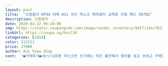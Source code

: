 ```yaml
---
layout: post 
title:  "으뜸필터 KF94 대체 H11 국산 마스크 헤파필터 교체용 리필 패드 50개입" 
description: 으뜸필터  ..
date: 2020-03-22 06:28:08 
img: https://static.coupangcdn.com/image/vendor_inventory/9d17/14ccf6333c095313f389432102d92606f8a43a84cec0e011a983f2cfaaf1.jpg 
linkUrl: https://coupa.ng/bvcCJ6 
categories: [1014] 
color: 212121 
price: 27000 
author: Ask View Shop 
cont:  "●구매후기●<br/>1회용 마스크만 쓰기에는 약간 불안해서 필터를 넣고 쓰려고 구매했는데 착용해 보니 좋은것 같습니다.<br/><br/>1회용 마스크에 넣고 써봤는데 나름 고정도 잘 되고 숨쉬기도<br/>ㅎㅎㅎ 복잡하지만 마스크 써야하니<br/>고정하는 테이프는 없지만 따로 양면테이프를 사용안하고 써도 되지 않을가 싶습니다.<br/><br/>괜찮대요.<br/> 남편은 직업상 하루종일 마스크를 하고<br/>괜찮은거 같다고 한번 사서 쓰자고해서 구매했어요.<br/><br/>그때부터 피부트러블이 안생기니까.<br/><br/>그래서 저는 면마스크에  정전기필서 사서<br/>그런데 생각보다 좀 딱딱한 느낌은 납니다.<br/><br/>그렇게 쓰고 있어요.<br/> 역시 순면이 좋더라구요.<br/><br/>그리고 다른 필터도 사용해 봤는데 흐물흐물? 한 느낌... <br/> ? 고정이 안되는 느낌이었는데 이건 그렇지는 않네요.<br/> 물론 긴 시간동안 착용하면 어떻게 될지는 모르지만... <br/>  일단 두께나 약간의 뻣뻣함은 좋아요.<br/><br/>남편은 면마스크 얇은거 두개 사서<br/>남편이 쿠팡에서 필터 종류 알아보다가 요것도<br/>더워서 못쓴다고해서요.<br/><br/>마스크에 그냥 대고 쓰면 되니까<br/>면마스크와 필터를 적당히 잘 활용해<br/>모두 건강하게 코로나를 이겨내기를 바랍니다.<br/><br/>불안하니 요런 필터 사서 쓰면 좋을거같아요.<br/><br/>쓰면서  건강하게 코로나 이겨내세요~<br/>요 코로나 때문에 쓰기 시작했는데<br/>요즘은 황사에 미세먼지 때문에라도  마스크 쓰는건<br/>원래 포토 첨부해서 리뷰 남기지는 않는데 요즘 시국이 워낙 마스크땜에 고생들 하시니까 사진 첨부합니다.<br/><br/>이걸 가운데 넣어서 쓰고 있는데<br/>일단 두께가 좀 있어요.<br/><br/>일해야해서 두꺼운 마스크는 너무 답답하고<br/>일회용 마스크 쓰면서 피부 트러블이 나더라구요.<br/><br/>입부분은 덧대서 아주 잘 쓰고 있네요.<br/><br/>잘라서 집에있는 면수건 잘라서<br/>전 피부가 예민한편이라 이 필터만 써도 코가 간질간질하고<br/>전에는 마스크 사실 거의 사놓고도 안썼는데... <br/><br/>좋은 습관 같네요.<br/> 면마스크만으론<br/>집에 사놓고  쓰지 않아 서랍장안에 콕 박혀있던 면수건 잘라<br/>편한건 있네요.<br/> 번거롭지 않고.<br/><br/>편합니다.<br/><br/>피부 닿는부분은 면수건이 닿게해서~~<br/>피부 트러블도 약간 생길거 같은 불안감에<br/>피부에 닿는 부분도 부드럽고 자극이 없습니다.<br/><br/>필터가 아주 깔끔하게 도착을 하였습니다.<br/> 국내산이라 하시니 믿고 쓰겠습니다.<br/> 또한 필터도 괜찮아 보입니다.<br/> 면마스크에 바로 덧대어 쓰려고 합니다.<br/> 반들반들한 면과 그 뒷면은 약간 거친 듯 한데  반들한 면으로 숨을 쉬라고 설명서까지 친절히 되어 있었습니다.<br/>  KF94마스크의 숨쉬는 부분과 촉감이 비슷하기에 저는 전혀 거슬리지 않습니다.<br/> 코가 간질간질할 수도 있다는데 그건 아직 잘 모르겠습니다.<br/> 많이 파십시오.<br/><br/>필터는 아주 깨끗하게 포장이 되어서 도착했습니다.<br/><br/>1회용 마스크만 쓰기에는 약간 불안해서 필터를 넣고 쓰려고 구매했는데 착용해 보니 좋은것 같습니다.<br/><br/>1회용 마스크에 넣고 써봤는데 나름 고정도 잘 되고 숨쉬기도<br/>ㅎㅎㅎ 복잡하지만 마스크 써야하니<br/>고정하는 테이프는 없지만 따로 양면테이프를 사용안하고 써도 되지 않을가 싶습니다.<br/><br/>괜찮대요.<br/> 남편은 직업상 하루종일 마스크를 하고<br/>괜찮은거 같다고 한번 사서 쓰자고해서 구매했어요.<br/><br/>그때부터 피부트러블이 안생기니까.<br/><br/>그래서 저는 면마스크에  정전기필서 사서<br/>그런데 생각보다 좀 딱딱한 느낌은 납니다.<br/><br/>그렇게 쓰고 있어요.<br/> 역시 순면이 좋더라구요.<br/><br/>그리고 다른 필터도 사용해 봤는데 흐물흐물? 한 느낌... <br/> ? 고정이 안되는 느낌이었는데 이건 그렇지는 않네요.<br/> 물론 긴 시간동안 착용하면 어떻게 될지는 모르지만... <br/>  일단 두께나 약간의 뻣뻣함은 좋아요.<br/><br/>남편은 면마스크 얇은거 두개 사서<br/>남편이 쿠팡에서 필터 종류 알아보다가 요것도<br/>더워서 못쓴다고해서요.<br/><br/>마스크에 그냥 대고 쓰면 되니까<br/>면마스크와 필터를 적당히 잘 활용해<br/>모두 건강하게 코로나를 이겨내기를 바랍니다.<br/><br/>불안하니 요런 필터 사서 쓰면 좋을거같아요.<br/><br/>쓰면서  건강하게 코로나 이겨내세요~<br/>요 코로나 때문에 쓰기 시작했는데<br/>요즘은 황사에 미세먼지 때문에라도  마스크 쓰는건<br/>원래 포토 첨부해서 리뷰 남기지는 않는데 요즘 시국이 워낙 마스크땜에 고생들 하시니까 사진 첨부합니다.<br/><br/>이걸 가운데 넣어서 쓰고 있는데<br/>일단 두께가 좀 있어요.<br/><br/>일해야해서 두꺼운 마스크는 너무 답답하고<br/>일회용 마스크 쓰면서 피부 트러블이 나더라구요.<br/><br/>입부분은 덧대서 아주 잘 쓰고 있네요.<br/><br/>잘라서 집에있는 면수건 잘라서<br/>전 피부가 예민한편이라 이 필터만 써도 코가 간질간질하고<br/>전에는 마스크 사실 거의 사놓고도 안썼는데... <br/><br/>좋은 습관 같네요.<br/> 면마스크만으론<br/>집에 사놓고  쓰지 않아 서랍장안에 콕 박혀있던 면수건 잘라<br/>편한건 있네요.<br/> 번거롭지 않고.<br/><br/>편합니다.<br/><br/>피부 닿는부분은 면수건이 닿게해서~~<br/>피부 트러블도 약간 생길거 같은 불안감에<br/>피부에 닿는 부분도 부드럽고 자극이 없습니다.<br/><br/>필터가 아주 깔끔하게 도착을 하였습니다.<br/> 국내산이라 하시니 믿고 쓰겠습니다.<br/> 또한 필터도 괜찮아 보입니다.<br/> 면마스크에 바로 덧대어 쓰려고 합니다.<br/> 반들반들한 면과 그 뒷면은 약간 거친 듯 한데  반들한 면으로 숨을 쉬라고 설명서까지 친절히 되어 있었습니다.<br/>  KF94마스크의 숨쉬는 부분과 촉감이 비슷하기에 저는 전혀 거슬리지 않습니다.<br/> 코가 간질간질할 수도 있다는데 그건 아직 잘 모르겠습니다.<br/> 많이 파십시오.<br/><br/>필터는 아주 깨끗하게 포장이 되어서 도착했습니다.<br/><br/>" 
---
```

